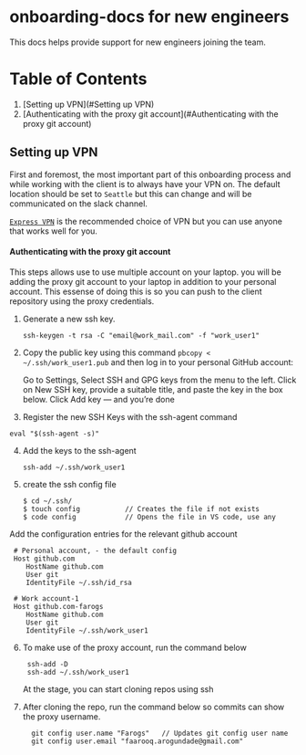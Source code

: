 # onboarding-docs for new engineers
This docs helps provide support for new engineers joining the team.

# Table of Contents
1. [Setting up VPN](#Setting up VPN)
2. [Authenticating with the proxy git account](#Authenticating with the proxy git account)

## Setting up VPN
First and foremost, the most important part of this onboarding process and while working with the client is to always have your VPN on. The default location should be set to `Seattle` but this can change and will be communicated on the slack channel. 

[`Express VPN`](https://www.expressvpn.com/) is the recommended choice of VPN but you can use anyone that works well for you.


#### Authenticating with the proxy git account
This steps allows use to use multiple account on your laptop. you will be adding the proxy git account to your laptop in addition to your personal account. This essense of doing this is so you can push to the client repository using the proxy credentials.

1. Generate a new ssh key.

    ```shell
    ssh-keygen -t rsa -C "email@work_mail.com" -f "work_user1"
	  ```
		
 2. Copy the public key using this command `pbcopy < ~/.ssh/work_user1.pub` and then log in to your personal GitHub account:

    Go to Settings, Select SSH and GPG keys from the menu to the left. Click on New SSH key, provide a suitable title, and paste the key in the box below.
    Click Add key — and you’re done
    
 3. Register the new SSH Keys with the ssh-agent command

   ```shell
   eval "$(ssh-agent -s)"
   ```
   
 4. Add the keys to the ssh-agent
    
    ```command
    ssh-add ~/.ssh/work_user1
    ```
    
 5. create the ssh config file

    ```command
    $ cd ~/.ssh/
    $ touch config           // Creates the file if not exists
    $ code config            // Opens the file in VS code, use any 
    ```
    
   Add the configuration entries for the relevant github account
   
   ```
    # Personal account, - the default config
    Host github.com
       HostName github.com
       User git
       IdentityFile ~/.ssh/id_rsa

    # Work account-1
    Host github.com-farogs   
       HostName github.com
       User git
       IdentityFile ~/.ssh/work_user1
   ```
  6. To make use of the proxy account, run the command below
     
     ```command
      ssh-add -D
      ssh-add ~/.ssh/work_user1
     ```
     At the stage, you can start cloning repos using ssh
     
  7. After cloning the repo, run the command below so commits can show the proxy username.
     
     ```command
       git config user.name "Farogs"   // Updates git config user name
       git config user.email "faarooq.arogundade@gmail.com"
     ```
